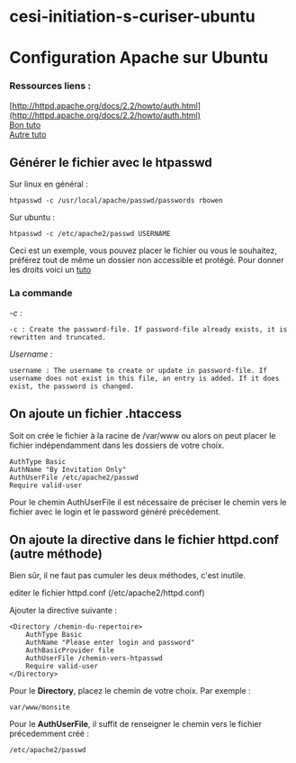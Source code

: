 cesi-initiation-s-curiser-ubuntu
================================

# Configuration Apache sur Ubuntu


### Ressources liens :
 
[http://httpd.apache.org/docs/2.2/howto/auth.html](http://httpd.apache.org/docs/2.2/howto/auth.html)  
[Bon tuto](http://www.cyberciti.biz/faq/howto-setup-apache-password-protect-directory-with-htaccess-file/)  
[Autre tuto](http://www.unixmen.com/protect-apache-directories-with-a-password-linux/)


## Générer le fichier avec le htpasswd 
Sur linux en général :  

	htpasswd -c /usr/local/apache/passwd/passwords rbowen

Sur ubuntu : 

	htpasswd -c /etc/apache2/passwd USERNAME

Ceci est un exemple, vous pouvez placer le fichier ou vous le souhaitez, préférez tout de même un dossier non accessible et protégé.
Pour donner les droits voici un [tuto](http://www.cyberciti.biz/faq/howto-setup-apache-password-protect-directory-with-htaccess-file/)

### La commande 
*-c :*

	-c : Create the password-file. If password-file already exists, it is rewritten and truncated.

*Username :*

	username : The username to create or update in password-file. If username does not exist in this file, an entry is added. If it does exist, the password is changed.

## On ajoute un fichier .htaccess   

Soit on crée le fichier à la racine de /var/www ou alors on peut placer le fichier indépendamment dans les dossiers de votre choix.
 
	AuthType Basic
	AuthName "By Invitation Only"
	AuthUserFile /etc/apache2/passwd
	Require valid-user

Pour le chemin AuthUserFile il est nécessaire de préciser le chemin vers le fichier avec le login et le password généré précédement.

## On ajoute la directive dans le fichier httpd.conf (autre méthode) 

Bien sûr, il ne faut pas cumuler les deux méthodes, c'est inutile. 

editer le fichier httpd.conf (/etc/apache2/httpd.conf) 

Ajouter la directive suivante :

	<Directory /chemin-du-repertoire>
	    AuthType Basic
	    AuthName "Please enter login and password"
	    AuthBasicProvider file
	    AuthUserFile /chemin-vers-htpasswd
	    Require valid-user
	</Directory>

Pour le **Directory**, placez le chemin de votre choix. Par exemple : 

	var/www/monsite

Pour le **AuthUserFile**, il suffit de renseigner le chemin vers le fichier précedemment créé :  

	/etc/apache2/passwd




